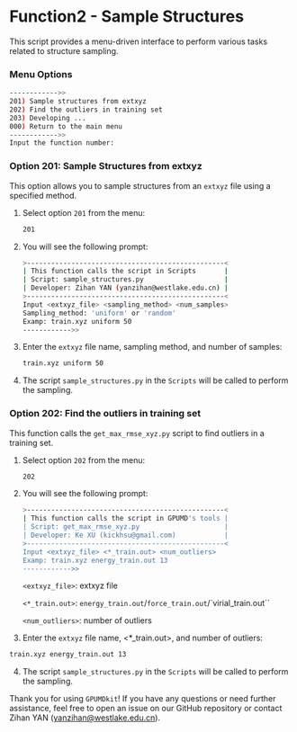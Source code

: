 # Function2 - Sample Structures

This script provides a menu-driven interface to perform various tasks related to structure sampling.

### Menu Options

```sh
------------>>
201) Sample structures from extxyz
202) Find the outliers in training set
203) Developing ... 
000) Return to the main menu
------------>>
Input the function number:
```

### Option 201: Sample Structures from extxyz

This option allows you to sample structures from an `extxyz` file using a specified method.

1. Select option `201` from the menu:

   ```sh
   201
   ```

2. You will see the following prompt:

   ```sh
   >-------------------------------------------------<
   | This function calls the script in Scripts       |
   | Script: sample_structures.py                    |
   | Developer: Zihan YAN (yanzihan@westlake.edu.cn) |
   >-------------------------------------------------<
   Input <extxyz_file> <sampling_method> <num_samples>
   Sampling_method: 'uniform' or 'random'
   Examp: train.xyz uniform 50
   ------------>>
   ```

3. Enter the `extxyz` file name, sampling method, and number of samples:

   ```sh
   train.xyz uniform 50
   ```

4. The script `sample_structures.py` in the `Scripts` will be called to perform the sampling.

### Option 202: Find the outliers in training set

This function calls the `get_max_rmse_xyz.py` script to find outliers in a training set.

1. Select option `202` from the menu:

   ```sh
   202
   ```

2. You will see the following prompt:

   ```sh
   >-------------------------------------------------<
   | This function calls the script in GPUMD's tools |
   | Script: get_max_rmse_xyz.py                     |
   | Developer: Ke XU (kickhsu@gmail.com)            |
   >-------------------------------------------------<
   Input <extxyz_file> <*_train.out> <num_outliers>
   Examp: train.xyz energy_train.out 13 
   ------------>>
   ```

   `<extxyz_file>`: extxyz file

   `<*_train.out>`: `energy_train.out`/`force_train.out`/`virial_train.out``

   `<num_outliers>`: number of outliers

3. Enter the `extxyz` file name, <*_train.out>, and number of outliers:

```sh
train.xyz energy_train.out 13 
```

4. The script `sample_structures.py` in the `Scripts` will be called to perform the sampling.



Thank you for using `GPUMDkit`! If you have any questions or need further assistance, feel free to open an issue on our GitHub repository or contact Zihan YAN (yanzihan@westlake.edu.cn).

